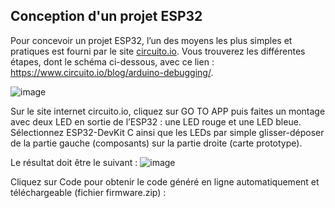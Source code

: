 ## Conception d'un projet ESP32

Pour concevoir un projet ESP32, l’un des moyens les plus simples et pratiques est fourni par le site [circuito.io](http://www.circuito.io). Vous trouverez les différentes étapes, dont le schéma ci-dessous, avec ce lien : https://www.circuito.io/blog/arduino-debugging/.
 
 ![image](https://user-images.githubusercontent.com/44494044/129628146-fa27be7a-1a82-4374-ae26-b704020b5147.png)

Sur le site internet circuito.io, cliquez sur GO TO APP puis faites un montage avec deux LED en sortie de l’ESP32 : une LED rouge et une LED bleue. Sélectionnez ESP32-DevKit C ainsi que les LEDs par simple glisser-déposer de la partie gauche (composants) sur la partie droite (carte prototype).

Le résultat doit être le suivant :
![image](https://user-images.githubusercontent.com/44494044/129630994-770353b0-1136-43af-9009-c30e80203667.png)

Cliquez sur Code pour obtenir le code généré en ligne automatiquement et téléchargeable (fichier firmware.zip) :


